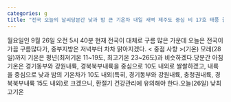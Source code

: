 ```yaml
---
categories: g
title: "전국 오늘의 날씨당분간 낮과 밤 큰 기온차 내일 새벽 제주도 중심 비 17호 태풍 꿀랍 등 2022년 태풍 전망"
---
```

월요일인 9월 26일 오전 5시 40분 현재 전국이 대체로 구름 많은 가운데 오늘은 전국이 가끔 구름많다가, 중부지방은 저녁부터 차차 맑아지겠다. < 중점 사항 >(기온) 모레(28일)까지 기온은 평년(최저기온 11~19도, 최고기온 23~26도)과 비슷하겠다.당분간 아침 기온은 경기동부와 강원내륙, 경북북부내륙을 중심으로 10도 내외로 쌀쌀하겠고, 내륙을 중심으로 낮과 밤의 기온차가 10도 내외(특히, 경기동부와 강원내륙, 충청권내륙, 경북북부내륙 15도 내외)로 크겠으니, 환절기 건강관리에 유의해야 한다.오늘(26일) 낮최고기온